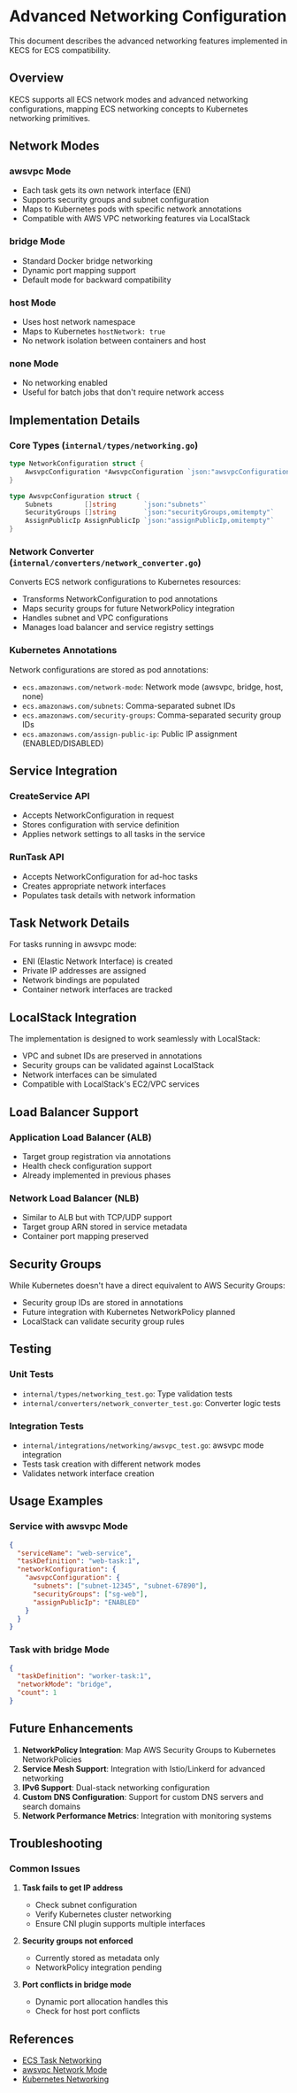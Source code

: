 # Advanced Networking Configuration

This document describes the advanced networking features implemented in KECS for ECS compatibility.

## Overview

KECS supports all ECS network modes and advanced networking configurations, mapping ECS networking concepts to Kubernetes networking primitives.

## Network Modes

### awsvpc Mode
- Each task gets its own network interface (ENI)
- Supports security groups and subnet configuration
- Maps to Kubernetes pods with specific network annotations
- Compatible with AWS VPC networking features via LocalStack

### bridge Mode
- Standard Docker bridge networking
- Dynamic port mapping support
- Default mode for backward compatibility

### host Mode
- Uses host network namespace
- Maps to Kubernetes `hostNetwork: true`
- No network isolation between containers and host

### none Mode
- No networking enabled
- Useful for batch jobs that don't require network access

## Implementation Details

### Core Types (`internal/types/networking.go`)

```go
type NetworkConfiguration struct {
    AwsvpcConfiguration *AwsvpcConfiguration `json:"awsvpcConfiguration,omitempty"`
}

type AwsvpcConfiguration struct {
    Subnets        []string       `json:"subnets"`
    SecurityGroups []string       `json:"securityGroups,omitempty"`
    AssignPublicIp AssignPublicIp `json:"assignPublicIp,omitempty"`
}
```

### Network Converter (`internal/converters/network_converter.go`)

Converts ECS network configurations to Kubernetes resources:
- Transforms NetworkConfiguration to pod annotations
- Maps security groups for future NetworkPolicy integration
- Handles subnet and VPC configurations
- Manages load balancer and service registry settings

### Kubernetes Annotations

Network configurations are stored as pod annotations:
- `ecs.amazonaws.com/network-mode`: Network mode (awsvpc, bridge, host, none)
- `ecs.amazonaws.com/subnets`: Comma-separated subnet IDs
- `ecs.amazonaws.com/security-groups`: Comma-separated security group IDs
- `ecs.amazonaws.com/assign-public-ip`: Public IP assignment (ENABLED/DISABLED)

## Service Integration

### CreateService API
- Accepts NetworkConfiguration in request
- Stores configuration with service definition
- Applies network settings to all tasks in the service

### RunTask API
- Accepts NetworkConfiguration for ad-hoc tasks
- Creates appropriate network interfaces
- Populates task details with network information

## Task Network Details

For tasks running in awsvpc mode:
- ENI (Elastic Network Interface) is created
- Private IP addresses are assigned
- Network bindings are populated
- Container network interfaces are tracked

## LocalStack Integration

The implementation is designed to work seamlessly with LocalStack:
- VPC and subnet IDs are preserved in annotations
- Security groups can be validated against LocalStack
- Network interfaces can be simulated
- Compatible with LocalStack's EC2/VPC services

## Load Balancer Support

### Application Load Balancer (ALB)
- Target group registration via annotations
- Health check configuration support
- Already implemented in previous phases

### Network Load Balancer (NLB)
- Similar to ALB but with TCP/UDP support
- Target group ARN stored in service metadata
- Container port mapping preserved

## Security Groups

While Kubernetes doesn't have a direct equivalent to AWS Security Groups:
- Security group IDs are stored in annotations
- Future integration with Kubernetes NetworkPolicy planned
- LocalStack can validate security group rules

## Testing

### Unit Tests
- `internal/types/networking_test.go`: Type validation tests
- `internal/converters/network_converter_test.go`: Converter logic tests

### Integration Tests
- `internal/integrations/networking/awsvpc_test.go`: awsvpc mode integration
- Tests task creation with different network modes
- Validates network interface creation

## Usage Examples

### Service with awsvpc Mode

```json
{
  "serviceName": "web-service",
  "taskDefinition": "web-task:1",
  "networkConfiguration": {
    "awsvpcConfiguration": {
      "subnets": ["subnet-12345", "subnet-67890"],
      "securityGroups": ["sg-web"],
      "assignPublicIp": "ENABLED"
    }
  }
}
```

### Task with bridge Mode

```json
{
  "taskDefinition": "worker-task:1",
  "networkMode": "bridge",
  "count": 1
}
```

## Future Enhancements

1. **NetworkPolicy Integration**: Map AWS Security Groups to Kubernetes NetworkPolicies
2. **Service Mesh Support**: Integration with Istio/Linkerd for advanced networking
3. **IPv6 Support**: Dual-stack networking configuration
4. **Custom DNS Configuration**: Support for custom DNS servers and search domains
5. **Network Performance Metrics**: Integration with monitoring systems

## Troubleshooting

### Common Issues

1. **Task fails to get IP address**
   - Check subnet configuration
   - Verify Kubernetes cluster networking
   - Ensure CNI plugin supports multiple interfaces

2. **Security groups not enforced**
   - Currently stored as metadata only
   - NetworkPolicy integration pending

3. **Port conflicts in bridge mode**
   - Dynamic port allocation handles this
   - Check for host port conflicts

## References

- [ECS Task Networking](https://docs.aws.amazon.com/AmazonECS/latest/developerguide/task-networking.html)
- [awsvpc Network Mode](https://docs.aws.amazon.com/AmazonECS/latest/developerguide/task-networking-awsvpc.html)
- [Kubernetes Networking](https://kubernetes.io/docs/concepts/cluster-administration/networking/)